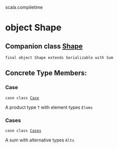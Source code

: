 scala.compiletime
# object Shape

## Companion class <a href="./Shape.md">Shape</a>

<pre><code class="language-scala" >final object Shape extends Serializable with Sum</pre></code>
## Concrete Type Members:
### Case
<pre><code class="language-scala" >case class <a href="./Shape$/Case.md">Case</a></pre></code>
A product type `T` with element types `Elems`

### Cases
<pre><code class="language-scala" >case class <a href="./Shape$/Cases.md">Cases</a></pre></code>
A sum with alternative types `Alts`


